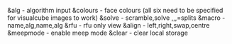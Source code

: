 &alg - algorithm input
&colours - face colours (all six need to be specified for visualcube images to work)
&solve - scramble,solve ,,,=splits
&macro - name,alg,name,alg
&rfu - rfu only view
&align - left,right,swap,centre
&meepmode - enable meep mode
&clear - clear local storage